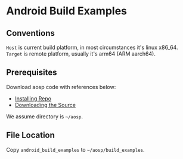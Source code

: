 # Android Build Examples

## Conventions

`Host` is current build platform, in most circumstances it's linux x86_64.
`Target` is remote platform, usually it's arm64 (ARM aarch64).

## Prerequisites

Download aosp code with references below:

- [Installing Repo](https://source.android.com/docs/setup/download#installing-repo)
- [Downloading the Source](https://source.android.com/docs/setup/download/downloading)

We assume directory is `~/aosp`.

## File Location

Copy `android_build_examples` to `~/aosp/build_examples`.